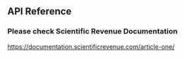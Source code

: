 ## API Reference

### Please check Scientific Revenue Documentation

https://documentation.scientificrevenue.com/article-one/